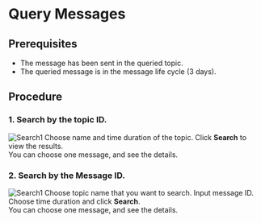 # Query Messages

## Prerequisites
- The message has been sent in the queried topic.
- The queried message is in the message life cycle (3 days).

## Procedure
### 1. Search by the topic ID.

![Search1](https://github.com/jdcloudcom/cn/blob/edit/image/Internet-Middleware/Message-Queue/Search-01.png)
Choose name and time duration of the topic. Click **Search** to view the results.  
You can choose one message, and see the details.
### 2. Search by the Message ID.

![Search1](https://github.com/jdcloudcom/cn/blob/edit/image/Internet-Middleware/Message-Queue/Search-02.png)
Choose topic name that you want to search. Input message ID. Choose time duration and click **Search**.  
You can choose one message, and see the details.
